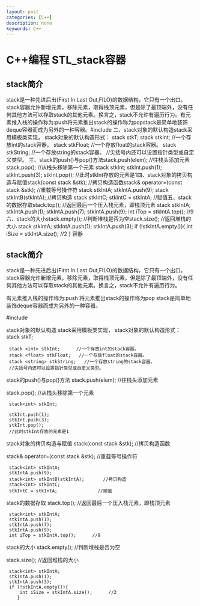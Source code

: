 ```yaml
---
layout: post
categories: [C++]
description: none
keywords: C++
---
```

# C++编程 STL_stack容器

## stack简介

stack是一种先进后出(First In Last Out,FILO)的数据结构，它只有一个出口。stack容器允许新增元素，移除元素，取得栈顶元素，但是除了最顶端外，没有任何其他方法可以存取stack的其他元素。换言之，stack不允许有遍历行为。有元素推入栈的操作称为:push将元素推出stack的操作称为popstack是简单地装饰deque容器而成为另外的一种容器。#include<stack> 二、stack对象的默认构造stack采用模板类实现， stack对象的默认构造形式： stack <T> stkT; stack <int> stkInt; //一个存放int的stack容器。
stack <float> stkFloat; //一个存放float的stack容器。
stack <string> stkString; //一个存放string的stack容器。
//尖括号内还可以设置指针类型或自定义类型。
三、stack的push()与pop()方法stack.push(elem); //往栈头添加元素stack.pop(); //从栈头移除第一个元素 stack<int> stkInt;
​
stkInt.push(1);
stkInt.push(3);
stkInt.pop();
//此时stkInt存放的元素是1四、stack对象的拷贝构造与赋值stack(const stack &stk); //拷贝构造函数stack& operator=(const stack &stk); //重载等号操作符 stack<int> stkIntA;
stkIntA.push(9);
stack<int> stkIntB(stkIntA); //拷贝构造
stack<int> stkIntC;
stkIntC = stkIntA; //赋值五、stack的数据存取stack.top(); //返回最后一个压入栈元素，即栈顶元素 stack<int> stkIntA;
stkIntA.push(1);
stkIntA.push(7);
stkIntA.push(9);
int iTop = stkIntA.top(); //9 六、stack的大小stack.empty(); //判断堆栈是否为空stack.size(); //返回堆栈的大小 stack<int> stkIntA;
stkIntA.push(1);
stkIntA.push(3);
if (!stkIntA.empty()){
int iSize = stkIntA.size(); //2
} 容器

## stack简介
stack是一种先进后出(First In Last Out,FILO)的数据结构，它只有一个出口。stack容器允许新增元素，移除元素，取得栈顶元素，但是除了最顶端外，没有任何其他方法可以存取stack的其他元素。换言之，stack不允许有遍历行为。

有元素推入栈的操作称为:push
将元素推出stack的操作称为pop
stack是简单地装饰deque容器而成为另外的一种容器。

#include<stack>

stack对象的默认构造
stack采用模板类实现， stack对象的默认构造形式： stack <T> stkT;
```
 stack <int> stkInt;      //一个存放int的stack容器。
 stack <float> stkFloat;   //一个存放float的stack容器。
 stack <string> stkString;   //一个存放string的stack容器。
 //尖括号内还可以设置指针类型或自定义类型。
```
stack的push()与pop()方法
stack.push(elem); //往栈头添加元素

stack.pop(); //从栈头移除第一个元素
```
 stack<int> stkInt;  
 ​
 stkInt.push(1);
 stkInt.push(3);
 stkInt.pop();  
 //此时stkInt存放的元素是1
```
stack对象的拷贝构造与赋值
stack(const stack &stk); //拷贝构造函数

stack& operator=(const stack &stk); //重载等号操作符
```
 stack<int> stkIntA;
 stkIntA.push(9);
 stack<int> stkIntB(stkIntA);       //拷贝构造
 stack<int> stkIntC;
 stkIntC = stkIntA;               //赋值
```
stack的数据存取
stack.top(); //返回最后一个压入栈元素，即栈顶元素
```
 stack<int> stkIntA;
 stkIntA.push(1);
 stkIntA.push(7);
 stkIntA.push(9); 
 int iTop = stkIntA.top();      //9
```
stack的大小
stack.empty(); //判断堆栈是否为空

stack.size(); //返回堆栈的大小
```
 stack<int> stkIntA;
 stkIntA.push(1);
 stkIntA.push(3);
 if (!stkIntA.empty()){
     int iSize = stkIntA.size();      //2
    }
```